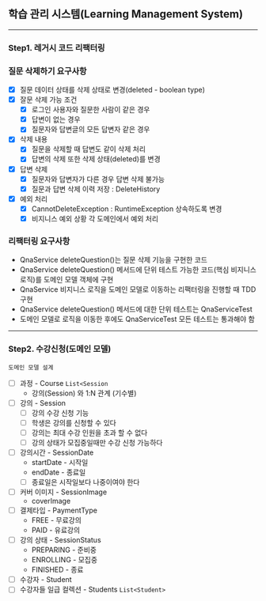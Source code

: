 ## 학습 관리 시스템(Learning Management System)

---

### Step1. 레거시 코드 리팩터링
### 질문 삭제하기 요구사항
- [X] 질문 데이터 상태를 삭제 상태로 변경(deleted - boolean type)
- [X] 잘문 삭제 가능 조건 
  - [X] 로그인 사용자와 질문한 사람이 같은 경우
  - [X] 답변이 없는 경우
  - [X] 질문자와 답변글의 모든 답변자 같은 경우
- [X] 삭제 내용
  - [X] 질문을 삭제할 때 답변도 같이 삭제 처리
  - [X] 답변의 삭제 또한 삭제 상태(deleted)를 변경
- [X] 답변 삭제
  - [X] 질문자와 답변자가 다른 경우 답변 삭제 불가능
  - [X] 질문과 답변 삭제 이력 저장 : DeleteHistory
- [X] 예외 처리
  - [X] CannotDeleteException : RuntimeException 상속하도록 변경
  - [X] 비지니스 예외 상황 각 도메인에서 예외 처리 

### 리팩터링 요구사항
- QnaService deleteQuestion()는 질문 삭제 기능을 구현한 코드
- QnaService deleteQuestion() 메서드에 단위 테스트 가능한 코드(핵심 비지니스 로직)를 도메인 모델 객체에 구현
- QnaService 비지니스 로직을 도메인 모델로 이동하는 리팩터링을 진행할 때 TDD 구현
- QnaService deleteQuestion() 메서드에 대한 단위 테스트는 QnaServiceTest
- 도메인 모델로 로직을 이동한 후에도 QnaServiceTest 모든 테스트는 통과해야 함

---

### Step2. 수강신청(도메인 모델)
`도메인 모델 설계`
- [ ] 과정 - Course  `List<Session`
  - 강의(Session) 와 1:N 관계 (기수별)
- [ ] 강의 - Session
  - [ ] 강의 수강 신청 기능
  - [ ] 학생은 강의를 신청할 수 있다
  - [ ] 강의는 최대 수강 인원을 초과 할 수 없다
  - [ ] 강의 상태가 모집중일때만 수강 신청 가능하다
- [ ] 강의시간 - SessionDate
  - startDate - 시작일
  - endDate - 종료일
  - [ ] 종료일은 시작일보다 나중이여야 한다
- [ ] 커버 이미지 - SessionImage 
  - coverImage
- [ ] 결제타입 - PaymentType
  - FREE - 무료강의
  - PAID - 유료강의
- [ ] 강의 상태 - SessionStatus  
  - PREPARING - 준비중
  - ENROLLING - 모집중
  - FINISHED - 종료
- [ ] 수강자 - Student 
- [ ] 수강자들 일급 컬렉션 - Students `List<Student>`